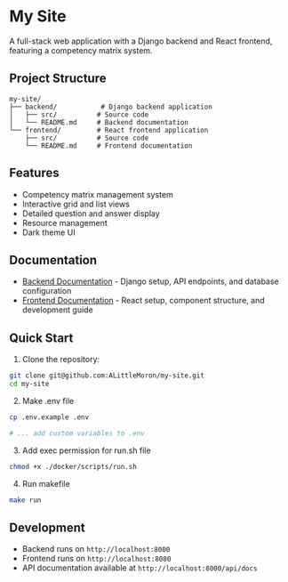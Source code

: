 # My Site

A full-stack web application with a Django backend and React frontend, featuring a competency matrix system.

## Project Structure

```
my-site/
├── backend/           # Django backend application
│   ├── src/          # Source code
│   └── README.md     # Backend documentation
└── frontend/         # React frontend application
    ├── src/          # Source code
    └── README.md     # Frontend documentation
```

## Features

- Competency matrix management system
- Interactive grid and list views
- Detailed question and answer display
- Resource management
- Dark theme UI

## Documentation

- [Backend Documentation](backend/README.md) - Django setup, API endpoints, and database configuration
- [Frontend Documentation](frontend/README.md) - React setup, component structure, and development guide

## Quick Start

1. Clone the repository:
```bash
git clone git@github.com:ALittleMoron/my-site.git
cd my-site
```

2. Make .env file
```bash
cp .env.example .env

# ... add custom variables to .env
```

3. Add exec permission for run.sh file
```bash
chmod +x ./docker/scripts/run.sh
```

4. Run makefile
```bash
make run
```

## Development

- Backend runs on `http://localhost:8000`
- Frontend runs on `http://localhost:8080`
- API documentation available at `http://localhost:8000/api/docs`
